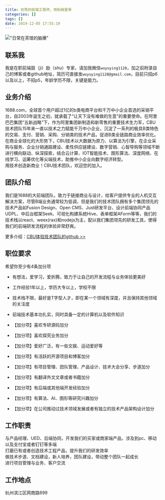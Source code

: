 ```yaml
---
title: 优秀的前端工程师，快到碗里来
categories: []
tags: []
date: 2019-12-05 17:55:19
---
```


!["日常在茶馆的脑爆"](//static.wuyuying.com/team-brain-storm.jpeg)

<a name="mx0zfn"></a>
## 联系我

我是在职前端鼓（ji）励（shu）专家，请加我微信`wuyuying1128`，加之前附录自己的博客或者github地址，简历可直接发`wuyuying1128@gmail.com`，目前只招p6以及以上，不招p5，年龄学历不限，关键是能力。

<a name="faqtbl"></a>
## 业务介绍

1688.com，全球首个用户超过1亿的b类电商平台和千万中小企业首选的采销平台，自2003年诞生之初，就承载了“让天下没有难做的生意”的重要使命。在阿里巴巴集团“五新战略”下，作为阿里集团新制造和新零售的重要技术生力军，CBU技术团队15年来一直以技术之力赋能千万中小企业，沉淀了一系列的极具B类特色的交易、支付、营销、采购、分销类的技术产品，促进B类全链路商业效率优化。<br />在商业全球化的大形势下，CBU技术以大数据为原力、以算法为引擎，在企业采购与服务、企业分销通路建设、柔性供应链建设、数字营销、心智导购等领域不断进行横向联动、纵深探索，结合云计算、IOT智能技术、图形算法、深度网络、在线学习、运筹优化等尖端技术，助推中小企业向数字经济转型。<br />用技术创造新商业！CBU技术团队，欢迎您的加入。

<a name="9qi3yr"></a>
## 团队介绍

我们是1688的大前端团队，致力于链接商业与设计，给客户提供专业的人机交互解决方案，尽管B端业务通常较为低调，但是我们的技术团队拥有多个集团领先的技术产品如Fusion Design、Open CMS、Just研发平台、设计前端协同产品UDPL、中后台框架Seek、可视化构建系统Hive、表单框架AForm等等，我们的技术栈以react、weex(rax)和nodejs为主，配以我们集团领先的研发工具，使得我们的前端研发流程的体验非常舒爽。

更多介绍：[CBU体验技术团队的github >>](https://github.com/1688fe/magazine)

<a name="fesrgc"></a>
## 职位要求

希望你至少有4条加分项

- 有想法，爱学习，爱折腾，致力于让自己的开发流程与业务体验更美好

- 工作经验1年以上，学历大专以上，学校不限

- 技术栈不限，最好是T字型人才，即在某一个领域有深度，并且保持其他领域的关注度

- 前端技术基本功扎实，同时具备一定的计算机以及软件知识

- 【加分项】喜欢专研源码加分

- 【加分项】喜欢探究业务加分

- 【加分项】爱好广泛，有一些文娱、运动爱好等

- 【加分项】有活跃的开源项目和博客加分

- 【加分项】有项目管理、团队管理、产品设计、技术大会分享、步道加分

- 【加分项】有翻译外文文章或者书籍加分

- 【加分项】有后端或其他端开发经验加分

- 【加分项】有算法、AI、图形等研究兴趣加分

- 【加分项】在公司推动过技术领域发展或者有独立的技术产品架构设计加分


<a name="et0bng"></a>
## 工作职责

与产品经理、UED、后端协同，开发我们的买家或商家端产品，涉及到pc、移动以及支付宝或者钉钉等多端<br />打磨已有或者创造技术工程产品，提升我们的研发效率<br />做技术步道、文档建设，新人培养，团队建设，带动整个团队一起成长<br />进行项目管理与业务、客户交流

<a name="2huozk"></a>
## 工作地点

杭州滨江区网商路699
